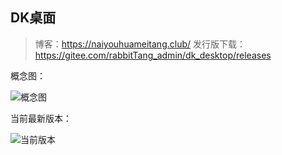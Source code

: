 ## DK桌面
> 博客：https://naiyouhuameitang.club/
> 发行版下载：https://gitee.com/rabbitTang_admin/dk_desktop/releases

概念图：

![概念图](https://images.gitee.com/uploads/images/2019/1225/193135_ea6ec4a5_5236363.png "概念图.png")

当前最新版本：

![当前版本](https://images.gitee.com/uploads/images/2019/1225/193153_8dcad896_5236363.png "0.5alpha测试图.png")